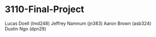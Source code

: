 # 3110-Final-Project
Lucas Doell (lmd248)
Jeffrey Namnum (jn383)
Aaron Brown (asb324)
Dustin Ngo (dpn29)
